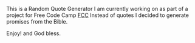This is a Random Quote Generator I am currently working on as part of a project for Free Code Camp [FCC](https://www.freecodecamp.org)
Instead of quotes I decided to generate promises from the Bible.

Enjoy! and God bless.

